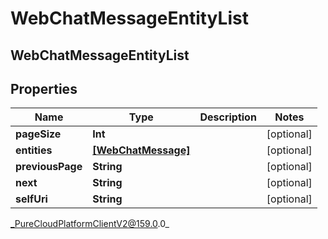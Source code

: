 # WebChatMessageEntityList

## WebChatMessageEntityList

## Properties

|Name | Type | Description | Notes|
|------------ | ------------- | ------------- | -------------|
| **pageSize** | **Int** |  | [optional] |
| **entities** | [**[WebChatMessage]**](WebChatMessage) |  | [optional] |
| **previousPage** | **String** |  | [optional] |
| **next** | **String** |  | [optional] |
| **selfUri** | **String** |  | [optional] |



_PureCloudPlatformClientV2@159.0.0_
